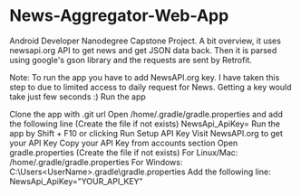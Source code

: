# News-Aggregator-Web-App
Android Developer Nanodegree Capstone Project.
A bit overview, it uses newsapi.org API to get news and get JSON data back. Then it is parsed using google's gson library and the requests are sent by Retrofit.

Note: To run the app you have to add NewsAPI.org key. I have taken this step to due to limited access to daily request for News. Getting a key would take just few seconds :)
Run the app

Clone the app with .git url
Open /home/.gradle/gradle.properties and add the following line (Create the file if not exists)
NewsApi_ApiKey=<YOUR API KEY>
Run the app by Shift + F10 or clicking Run
Setup API Key
Visit NewsAPI.org to get your API Key
Copy your API Key from accounts section
Open gradle.properties (Create the file if not exists)
For Linux/Mac: /home/.gradle/gradle.properties
For Windows: C:\Users\<UserName>\.gradle\gradle.properties
Add the following line:
NewsApi_ApiKey="YOUR_API_KEY"
